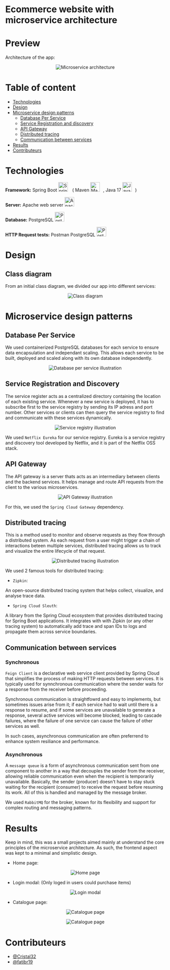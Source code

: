 # Ecommerce website with microservice architecture

# Preview

Architecture of the app:

<p align="center">
    <img src="assets/architecture_ecommerce.png" alt="Microservice architecture"/>
</p>

# Table of content

- [Technologies](#technologies)
- [Design](#design)
- [Microservice design patterns](#microservice-design-patterns)
    - [Database Per Service](#database-per-service)
    - [Service Registration and discovery](#service-registration-and-discovery)
    - [API Gateway](#api-gateway)
    - [Distributed tracing](#distributed-tracing)
    - [Communication between services](#communication-between-services)
- [Results](#results)
- [Contributeurs](#contributeurs)

# Technologies

**Framework:** Spring Boot <img alt="Spring" width="30px" style="padding-right:10px;" src="https://cdn.jsdelivr.net/gh/devicons/devicon@latest/icons/spring/spring-original.svg" /> (
  Maven <img alt="Maven" width="30px" style="padding-right:10px;" src="https://cdn.jsdelivr.net/gh/devicons/devicon@latest/icons/maven/maven-original.svg" />,
  Java 17 <img alt="Java" width="30px" style="padding-right:10px;" src="https://cdn.jsdelivr.net/gh/devicons/devicon@latest/icons/java/java-original.svg" />)

**Server:** Apache web server <img alt="Apache" width="30px" style="padding-right:10px;" src="https://cdn.jsdelivr.net/gh/devicons/devicon@latest/icons/apache/apache-original.svg" />

**Database:** PostgreSQL <img alt="PostgreSQL" width="30px" style="padding-right:10px;" src="https://cdn.jsdelivr.net/gh/devicons/devicon@latest/icons/postgresql/postgresql-original.svg" />

**HTTP Request tests:** Postman PostgreSQL <img alt="Postman" width="30px" style="padding-right:10px;" src="https://cdn.jsdelivr.net/gh/devicons/devicon@latest/icons/postman/postman-original.svg" />

# Design

## Class diagram

From an initial class diagram, we divided our app into different services:

<p align="center">
    <img src="assets/diag_class_decomposition.png" alt="Class diagram"/>
</p>

# Microservice design patterns

## Database Per Service

We used containerized PostgreSQL databases for each service to ensure data encapsulation and independant scaling. This allows each service to be built, deployed and scaled along with its own database independently. 

<p align="center">
    <img src="assets/database_per_service.png" alt="Database per service illustration"/>
</p>

## Service Registration and Discovery

The service register acts as a centralized directory containing the location of each existing service. Whenever a new service is deployed, it has to subscribe first to the service registry by sending its IP adress and port number. Other services or clients can then query the service registry to find and communicate with these services dynamically.

<p align="center">
    <img src="assets/service_registry.png" alt="Service registry illustration"/>
</p>

We used `Netflix Eureka` for our service registry. Eureka is a service registry and discovery tool developed by Netflix, and it is part of the Netflix OSS stack. 

## API Gateway

The API gateway is a server thats acts as an intermediary between clients and the backend services. It helps manage and route API requests from the client to the various microservices. 

<p align="center">
    <img src="assets/api_gateway.png" alt="API Gateway illustration"/>
</p>

For this, we used the `Spring Cloud Gateway` dependency. 

## Distributed tracing

This is a method used to monitor and observe requests as they flow through a distributed system. As each request from a user might trigger a chain of interactions beteen multiple services, distributed tracing allows us to track and visualize the entire lifecycle of that request.

<p align="center">
    <img src="assets/tracing.png" alt="Distributed tracing illustration"/>
</p>

We used 2 famous tools for distributed tracing: 

- `Zipkin`:

An open-source distributed tracing system that helps collect, visualize, and analyse trace data.

- `Spring Cloud Sleuth`:

A library from the Spring Cloud ecosystem that provides distributed tracing for Spring Boot applications. It integrates with with Zipkin (or any other tracing system) to automatically add trace and span IDs to logs and propagate them across service boundaries.

## Communication between services

### Synchronous

`Feign Client` is a declarative web service client provided by Spring Cloud that simplifies the process of making HTTP requests between services. It is typically used for synnchronous communication where the sender waits for a response from the receiver before proceeding.

Synchronous communication is straightfowrd and easy to implements, but sometimes issues arise from it; if each service had to wait until there is a response to resume, and if some services are unavailable to generate a response, several active services will become blocked, leading to cascade failures, where the failure of one service can cause the failure of other services as well.

In such cases, asynchronous communication are often preferrend to enhance system resiliance and performance.

### Asynchronous

A `message queue` is a form of asynchronous communication sent from one component to another in a way that decouples the sender from the receiver, allowing reliable communication even when the recipient is temporarily unavailable. Basically, the sender (producer) doesn't have to stay stuck waiting for the recipient (consumer) to receive the request before resuming its work. All of this is handled and managed by the message broker. 

We used `RabbitMQ` for the broker, known for its flexibility and support for complex routing and messaging patterns.

# Results

Keep in mind, this was a small projects aimed mainly at understand the core principles of the microservice architecture. As such, the frontend aspect was kept to a minimal and simplistic design.

- Home page:
<p align="center">
    <img src="assets/interface_welcome_page.png" alt="Home page"/>
</p>

- Login modal: (Only loged in users could purchase items)
<p align="center">
    <img src="assets/interface_login.png" alt="Login modal"/>
</p>

- Catalogue page:
<p align="center">
    <img src="assets/interface_catalogue.png" alt="Catalogue page"/>
</p>

<p align="center">
    <img src="assets/interface_catalogue_produits.png" alt="Catalogue page"/>
</p>

# Contributeurs

- [@Cristal32](https://github.com/Cristal32)
- [@fatibr19](https://github.com/fatibr19)

